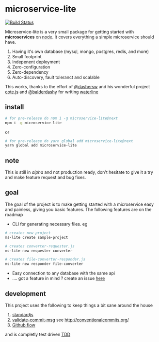 # microservice-lite

[![Build Status](https://travis-ci.org/Robophil/microservice-lite.svg?branch=feat%2Fsetup-project-dev-dependencies)](https://travis-ci.org/Robophil/microservice-lite)

Microservice-lite is a very small package for getting started with **microservices** on [node](node.js).
It covers everything a simple microservice should have.

1. Having it's own database (mysql, mongo, postgres, redis, and more)
2. Small footprint
3. Indepenent deployment
4. Zero-configuration
5. Zero-dependency
6. Auto-discovery, fault toleranct and scalable

This works, thanks to the effort of [@dashersw](https://github.com/dashersw/) and his wonderful project [cote.js](https://github.com/dashersw/cote) 
and [@balderdashy](https://github.com/balderdashy) for writing [waterline](https://github.com/balderdashy/waterline)

## install

```bash
# for pre-release do npm i -g microservice-lite@next
npm i -g microservice-lite
```
or
```bash
# for pre-release do yarn global add microservice-lite@next
yarn global add microservice-lite
```

## note

This is still in *alpha* and not production ready, don't hesitate to give it a try and make feature request and bug fixes.

## goal

The goal of the project is to make getting started with a microservice easy and painless, giving you basic features. The following features are on the roadmap

- CLI for generating necessary files. eg
```bash
# creates new project
ms-lite create sample-project
```
```bash
# creates converter-requester.js
ms-lite new requester converter
```
```bash
# creates file-converter-responder.js
ms-lite new responder file-converter
```
- Easy connection to any database with the same api
- .... got a feature in mind ? create an issue [here](https://github.com/Robophil/microservice-lite/issues)

## development

This project uses the following to keep things a bit sane around the house

1. [standardjs](https://standardjs.com/)
2. [validate-commit-msg](https://github.com/conventional-changelog/validate-commit-msg) see http://conventionalcommits.org/
3. [Github flow](https://guides.github.com/introduction/flow/)

and is completly test driven [TDD](https://en.wikipedia.org/wiki/Test-driven_development)